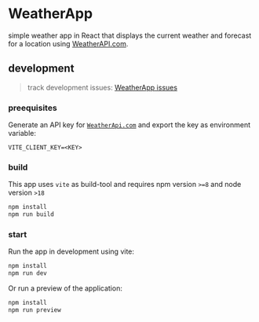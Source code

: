 # WeatherApp

 simple weather app in React that displays the current weather and forecast for a location using [WeatherAPI.com](https://www.WeatherApi.com/docs).

## development

 > track development issues: [WeatherApp issues](https://github.com/alumag/WeatherApp/issues)

### preequisites

Generate an API key for [`WeatherApi.com`](https://www.WeatherApi.com/docs/#authentication) and export the key as environment variable:

```
VITE_CLIENT_KEY=<KEY>
```

### build

This app uses `vite` as build-tool and requires npm version `>=8` and node version `>18`



```bash
npm install
npm run build
```

### start

Run the app in development using vite:

```bash
npm install
npm run dev
```

Or run a preview of the application:

```bash
npm install
npm run preview
```
